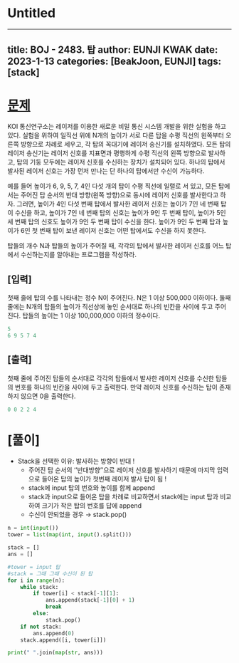 # Untitled

---
title: BOJ - 2483. 탑
author: EUNJI KWAK
date: 2023-1-13
categories: [BeakJoon, EUNJI]
tags: [stack]
---

# [문제]([https://www.acmicpc.net/problem/2493](https://www.acmicpc.net/problem/2493))

KOI 통신연구소는 레이저를 이용한 새로운 비밀 통신 시스템 개발을 위한 실험을 하고 있다. 실험을 위하여 일직선 위에 N개의 높이가 서로 다른 탑을 수평 직선의 왼쪽부터 오른쪽 방향으로 차례로 세우고, 각 탑의 꼭대기에 레이저 송신기를 설치하였다. 모든 탑의 레이저 송신기는 레이저 신호를 지표면과 평행하게 수평 직선의 왼쪽 방향으로 발사하고, 탑의 기둥 모두에는 레이저 신호를 수신하는 장치가 설치되어 있다. 하나의 탑에서 발사된 레이저 신호는 가장 먼저 만나는 단 하나의 탑에서만 수신이 가능하다.

예를 들어 높이가 6, 9, 5, 7, 4인 다섯 개의 탑이 수평 직선에 일렬로 서 있고, 모든 탑에서는 주어진 탑 순서의 반대 방향(왼쪽 방향)으로 동시에 레이저 신호를 발사한다고 하자. 그러면, 높이가 4인 다섯 번째 탑에서 발사한 레이저 신호는 높이가 7인 네 번째 탑이 수신을 하고, 높이가 7인 네 번째 탑의 신호는 높이가 9인 두 번째 탑이, 높이가 5인 세 번째 탑의 신호도 높이가 9인 두 번째 탑이 수신을 한다. 높이가 9인 두 번째 탑과 높이가 6인 첫 번째 탑이 보낸 레이저 신호는 어떤 탑에서도 수신을 하지 못한다.

탑들의 개수 N과 탑들의 높이가 주어질 때, 각각의 탑에서 발사한 레이저 신호를 어느 탑에서 수신하는지를 알아내는 프로그램을 작성하라.

## [입력]

첫째 줄에 탑의 수를 나타내는 정수 N이 주어진다. N은 1 이상 500,000 이하이다. 둘째 줄에는 N개의 탑들의 높이가 직선상에 놓인 순서대로 하나의 빈칸을 사이에 두고 주어진다. 탑들의 높이는 1 이상 100,000,000 이하의 정수이다.

```python
5
6 9 5 7 4
```

## [출력]

첫째 줄에 주어진 탑들의 순서대로 각각의 탑들에서 발사한 레이저 신호를 수신한 탑들의 번호를 하나의 빈칸을 사이에 두고 출력한다. 만약 레이저 신호를 수신하는 탑이 존재하지 않으면 0을 출력한다.

```python
0 0 2 2 4
```

# [풀이]

- Stack을 선택한 이유: 발사하는 방향이 반대 !
    - 주어진 탑 순서의 ‘’반대방향’’으로 레이저 신호를 발사하기 때문에 마지막 입력으로 들어온 탑의 높이가 첫번째 레이저 발사 탑이 됨 !
    - stack에 input 탑의 번호와 높이를 함께 append
    - stack과 input으로 들어온 탑을 차례로 비교하면서 stack에는 input 탑과 비교하여 크기가 작은 탑의 번호를 답에 append
    - 수신이 안되었을 경우 → stack.pop()

```python
n = int(input())
tower = list(map(int, input().split()))

stack = []
ans = []

#tower = input 탑
#stack = 그때 그때 수신이 된 탑
for i in range(n):
    while stack:
        if tower[i] < stack[-1][1]:
            ans.append(stack[-1][0] + 1)
            break
        else:
            stack.pop()
    if not stack:
        ans.append(0)
    stack.append([i, tower[i]])

print(" ".join(map(str, ans)))
```